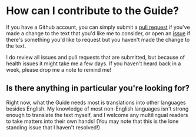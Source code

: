 # How can I contribute to the Guide?

If you have a Github account, you can simply submit a [pull request](https://github.com/joyeusenoelle/GuideToMastodon/pulls) if you've made a change to the text that you'd like me to consider, or open an [issue](https://github.com/joyeusenoelle/GuideToMastodon/issues) if there's something you'd like to request but you haven't made the change to the text.

I do review all issues and pull requests that are submitted, but because of health issues it might take me a few days. If you haven't heard back in a week, please drop me a note to remind me!

## Is there anything in particular you're looking for?

Right now, what the Guide needs most is translations into other languages besides English. My knowledge of most non-English languages isn't strong enough to translate the text myself, and I welcome any multilingual readers to take matters into their own hands! (You may note that this is the lone standing issue that I haven't resolved!)